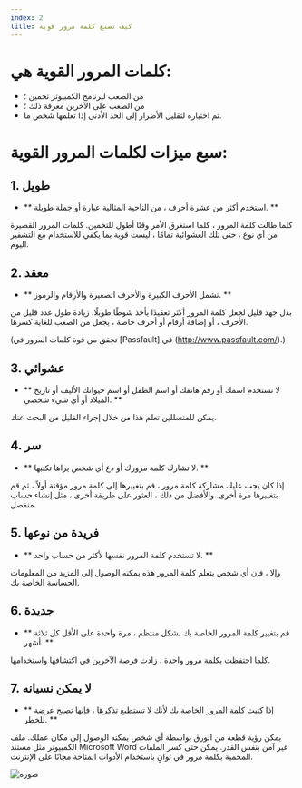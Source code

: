 ```yaml
---
index: 2
title: كيف تصنع كلمة مرور قوية
---
```

# كلمات المرور القوية هي:

*   من الصعب لبرنامج الكمبيوتر تخمين ؛
*   من الصعب على الآخرين معرفة ذلك ؛
*   تم اختياره لتقليل الأضرار إلى الحد الأدنى إذا تعلمها شخص ما.

# سبع ميزات لكلمات المرور القوية:

## 1. طويل

* ** استخدم أكثر من عشرة أحرف ، من الناحية المثالية عبارة أو جملة طويلة. **

كلما طالت كلمة المرور ، كلما استغرق الأمر وقتًا أطول للتخمين. كلمات المرور القصيرة من أي نوع ، حتى تلك العشوائية تمامًا ، ليست قوية بما يكفي للاستخدام مع التشفير اليوم.

## 2. معقد

*   ** تشمل الأحرف الكبيرة والأحرف الصغيرة والأرقام والرموز. **

بذل جهد قليل لجعل كلمة المرور أكثر تعقيدًا يأخذ شوطًا طويلًا. زيادة طول عدد قليل من الأحرف ، أو إضافة أرقام أو أحرف خاصة ، يجعل من الصعب للغاية كسرها.

(تحقق من قوة كلمات المرور في [Passfault] في (http://www.passfault.com/).)

## 3. عشوائي

*   ** لا تستخدم اسمك أو رقم هاتفك أو اسم الطفل أو اسم حيوانك الأليف أو تاريخ الميلاد أو أي شيء شخصي. **

يمكن للمتسللين تعلم هذا من خلال إجراء القليل من البحث عنك.

## 4. سر

*   ** لا تشارك كلمة مرورك أو دع أي شخص يراها تكتبها. **

إذا كان يجب عليك مشاركة كلمة مرور ، قم بتغييرها إلى كلمة مرور مؤقتة أولاً ، ثم قم بتغييرها مرة أخرى. والأفضل من ذلك ، العثور على طريقة أخرى ، مثل إنشاء حساب منفصل.

## 5. فريدة من نوعها

*   ** لا تستخدم كلمة المرور نفسها لأكثر من حساب واحد. **

وإلا ، فإن أي شخص يتعلم كلمة المرور هذه يمكنه الوصول إلى المزيد من المعلومات الحساسة الخاصة بك.

## 6. جديدة

*   ** قم بتغيير كلمة المرور الخاصة بك بشكل منتظم ، مرة واحدة على الأقل كل ثلاثة أشهر. **

كلما احتفظت بكلمة مرور واحدة ، زادت فرصة الآخرين في اكتشافها واستخدامها.

## 7. لا يمكن نسيانه

*   ** إذا كتبت كلمة المرور الخاصة بك لأنك لا تستطيع تذكرها ، فإنها تصبح عرضة للخطر. **

يمكن رؤية قطعة من الورق بواسطة أي شخص يمكنه الوصول إلى مكان عملك. ملف الكمبيوتر مثل مستند Microsoft Word غير آمن بنفس القدر. يمكن حتى كسر الملفات المحمية بكلمة مرور في ثوانٍ باستخدام الأدوات المتاحة مجانًا على الإنترنت.

![صورة](password2.png)